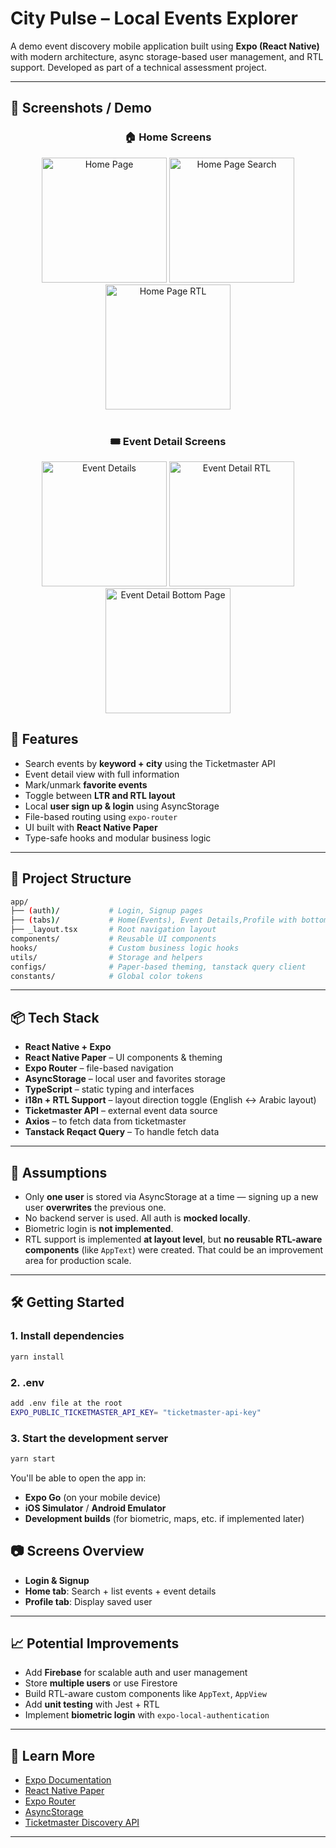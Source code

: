 # City Pulse – Local Events Explorer

A demo event discovery mobile application built using **Expo (React Native)** with modern architecture, async storage-based user management, and RTL support. Developed as part of a technical assessment project.

---

## 📸 Screenshots / Demo

<h3 align="center">🏠 Home Screens</h3>
<div align="center">
  <img src="https://res.cloudinary.com/djxmd6rso/image/upload/v1752772340/IMG_7100_2_fybgu9.png" alt="Home Page" width="200"/>
  <img src="https://res.cloudinary.com/djxmd6rso/image/upload/v1752772174/IMG_7103_2_m42o6d.png" alt="Home Page Search" width="200"/>
  <img src="https://res.cloudinary.com/djxmd6rso/image/upload/v1752772228/IMG_7102_2_fb2npj.png" alt="Home Page RTL" width="200"/>
</div>

<br/>

<h3 align="center">🎟️ Event Detail Screens</h3>
<div align="center">
  <img src="https://res.cloudinary.com/djxmd6rso/image/upload/v1752772106/IMG_7104_2_okmwmf.png" alt="Event Details" width="200"/>
  <img src="https://res.cloudinary.com/djxmd6rso/image/upload/v1752771872/IMG_7110_2_ra3ceg.png" alt="Event Detail RTL" width="200"/>
  <img src="https://res.cloudinary.com/djxmd6rso/image/upload/v1752771968/IMG_7105_2_jtmbe4.png" alt="Event Detail Bottom Page" width="200"/>
</div>

## 🚀 Features

- Search events by **keyword + city** using the Ticketmaster API
- Event detail view with full information
- Mark/unmark **favorite events**
- Toggle between **LTR and RTL layout**
- Local **user sign up & login** using AsyncStorage
- File-based routing using `expo-router`
- UI built with **React Native Paper**
- Type-safe hooks and modular business logic

---

## 📁 Project Structure

```bash
app/
├── (auth)/           # Login, Signup pages
├── (tabs)/           # Home(Events), Event Details,Profile with bottom tabs
├── _layout.tsx       # Root navigation layout
components/           # Reusable UI components
hooks/                # Custom business logic hooks
utils/                # Storage and helpers
configs/              # Paper-based theming, tanstack query client
constants/            # Global color tokens
```

---

## 📦 Tech Stack

- **React Native + Expo**
- **React Native Paper** – UI components & theming
- **Expo Router** – file-based navigation
- **AsyncStorage** – local user and favorites storage
- **TypeScript** – static typing and interfaces
- **i18n + RTL Support** – layout direction toggle (English ↔ Arabic layout)
- **Ticketmaster API** – external event data source
- **Axios** – to fetch data from ticketmaster
- **Tanstack Reqact Query** – To handle fetch data

---

## 🧠 Assumptions

- Only **one user** is stored via AsyncStorage at a time — signing up a new user **overwrites** the previous one.
- No backend server is used. All auth is **mocked locally**.
- Biometric login is **not implemented**.
- RTL support is implemented **at layout level**, but **no reusable RTL-aware components** (like `AppText`) were created. That could be an improvement area for production scale.

---

## 🛠 Getting Started

### 1. Install dependencies

```bash
yarn install
```

### 2. .env

```bash
add .env file at the root
EXPO_PUBLIC_TICKETMASTER_API_KEY= "ticketmaster-api-key"
```

### 3. Start the development server

```bash
yarn start
```

You'll be able to open the app in:

- **Expo Go** (on your mobile device)
- **iOS Simulator** / **Android Emulator**
- **Development builds** (for biometric, maps, etc. if implemented later)

## 📷 Screens Overview

- **Login & Signup**
- **Home tab**: Search + list events + event details
- **Profile tab**: Display saved user

---

## 📈 Potential Improvements

- Add **Firebase** for scalable auth and user management
- Store **multiple users** or use Firestore
- Build RTL-aware custom components like `AppText`, `AppView`
- Add **unit testing** with Jest + RTL
- Implement **biometric login** with `expo-local-authentication`

---

## 🧠 Learn More

- [Expo Documentation](https://docs.expo.dev/)
- [React Native Paper](https://callstack.github.io/react-native-paper/)
- [Expo Router](https://expo.github.io/router/docs)
- [AsyncStorage](https://react-native-async-storage.github.io/async-storage/)
- [Ticketmaster Discovery API](https://developer.ticketmaster.com/products-and-docs/apis/discovery-api/v2/)

---
